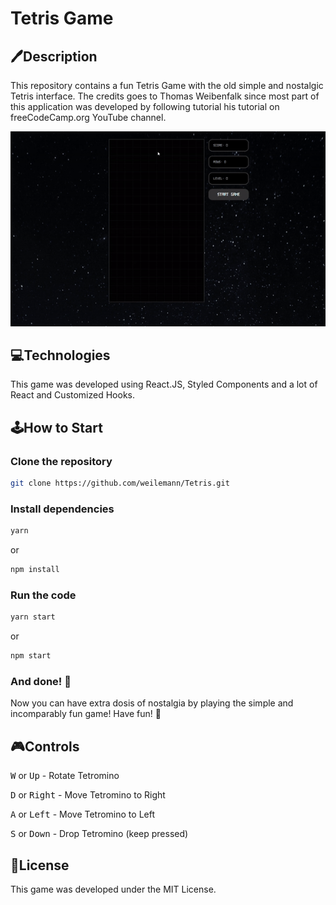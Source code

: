 # Tetris Game

## 🖊Description
This repository contains a fun Tetris Game with the old simple and nostalgic Tetris interface. The credits goes to Thomas Weibenfalk since most part of this application was developed by following tutorial his tutorial on freeCodeCamp.org YouTube channel.

<p align="center">
  <img src="src/assets/gifs/Tetris.gif" />
</p>

## 💻Technologies
This game was developed using React.JS, Styled Components and a lot of React and Customized Hooks.

## 🕹How to Start

### Clone the repository
```bash
git clone https://github.com/weilemann/Tetris.git
```

### Install dependencies
```bash
yarn
```
or
```bash
npm install
```

### Run the code
```bash
yarn start
```
or
```bash
npm start
```

### And done! 🎉
Now you can have extra dosis of nostalgia by playing the simple and incomparably fun game! Have fun! 🙂

## 🎮Controls
<kbd>W</kbd> or <kbd>Up</kbd> - Rotate Tetromino

<kbd>D</kbd> or <kbd>Right</kbd> - Move Tetromino to Right

<kbd>A</kbd> or <kbd>Left</kbd> - Move Tetromino to Left

<kbd>S</kbd> or <kbd>Down</kbd> - Drop Tetromino (keep pressed)

## 📜License
This game was developed under the MIT License.

